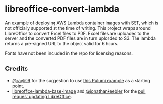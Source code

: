 # libreoffice-convert-lambda

An example of deploying AWS Lambda container images with SST, which is not
officially supported at the time of writing. This project wraps around
LibreOffice to convert Excel files to PDF. Excel files are uploaded to the
server and the converted PDF files are in turn uploaded to S3. The lambda
returns a pre-signed URL to the object valid for 6 hours.

Fonts have not been included in the repo for licensing reasons.

## Credits

- [@rayli09](https://github.com/rayli09) for the suggestion to use
  [this Pulumi example](https://github.com/pulumi/examples/blob/master/aws-ts-lambda-thumbnailer/index.ts)
  as a starting point.
- [libreoffice-lambda-base-image](https://github.com/shelfio/libreoffice-lambda-base-image)
  and [@jonathankeebler](https://github.com/jonathankeebler) for the
  [pull request updating LibreOffice](https://github.com/shelfio/libreoffice-lambda-base-image/pull/44).
